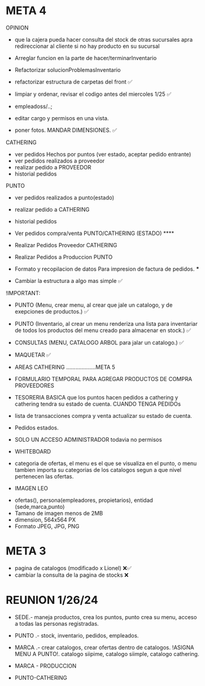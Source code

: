 # META 4

OPINION

- que la cajera pueda hacer consulta del stock de otras sucursales apra redireccionar al cliente si no hay producto en su sucursal

- Arreglar funcion en la parte de hacer/terminarInventario
- Refactorizar solucionProblemasInventario
- refactorizar estructura de carpetas del front ✅
- limpiar y ordenar, revisar el codigo antes del miercoles 1/25 ✅
- empleadoss/..;
- editar cargo y permisos en una vista.
- poner fotos. MANDAR DIMENSIONES. ✅

CATHERING

- ver pedidos Hechos por puntos (ver estado, aceptar pedido entrante)
- ver pedidos realizados a proveedor
- realizar pedido a PROVEEDOR
- historial pedidos

PUNTO

- ver pedidos realizados a punto(estado)
- realizar pedido a CATHERING
- historial pedidos

- Ver pedidos compra/venta PUNTO/CATHERING (ESTADO) \*\*\*\*
- Realizar Pedidos Proveedor CATHERING
- Realizar Pedidos a Produccion PUNTO
- Formato y recopilacion de datos Para impresion de factura de pedidos. **\***
- Cambiar la estructura a algo mas simple ✅

!IMPORTANT:

- PUNTO (Menu, crear menu, al crear que jale un catalogo, y de exepciones de productos.) ✅
- PUNTO (Inventario, al crear un menu renderiza una lista para inventariar de todos los productos del menu creado para almacenar en stock.) ✅
- CONSULTAS (MENU, CATALOGO ARBOL para jalar un catalogo.) ✅
- MAQUETAR ✅

- AREAS CATHERING ...................META 5
- FORMULARIO TEMPORAL PARA AGREGAR PRODUCTOS DE COMPRA PROVEEDORES
- TESORERIA BASICA que los puntos hacen pedidos a cathering y cathering tendra su estado de cuenta. CUANDO TENGA PEDIDOs
- lista de transacciones compra y venta actualizar su estado de cuenta.
- Pedidos estados.
- SOLO UN ACCESO ADMINISTRADOR todavia no permisos

* WHITEBOARD

- categoria de ofertas, el menu es el que se visualiza en el punto, o menu tambien importa su categorias de los catalogos segun a que nivel pertenecen las ofertas.

* IMAGEN LEO

- ofertas(), persona(empleadores, propietarios), entidad (sede,marca,punto)
- Tamano de imagen menos de 2MB
- dimension, 564x564 PX
- Formato JPEG, JPG, PNG

# META 3

- pagina de catalogos (modificado x Lionel) ❌✅
- cambiar la consulta de la pagina de stocks ❌

# REUNION 1/26/24

- SEDE.- maneja productos, crea los puntos, punto crea su menu, acceso a todas las personas registradas.
- PUNTO .- stock, inventario, pedidos, empleados.
- MARCA .- crear catalogos, crear ofertas dentro de catalogos. !ASIGNA MENU A PUNTO!.
  catalogo siipime, catalogo siimple, catalogo cathering.

- MARCA - PRODUCCION
- PUNTO-CATHERING
